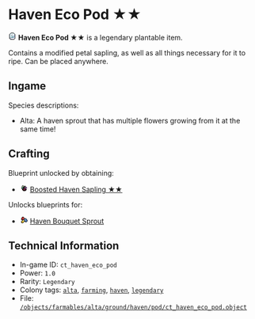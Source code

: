 # Haven Eco Pod ★★

<img src="https://raw.githubusercontent.com/Ceterai/Enternia/main/objects/farmables/alta/ground/haven/pod/icon.png" alt="Haven Eco Pod ★★ icon" loading="lazy" height=16px width="auto" /> **Haven Eco Pod ★★** is a legendary plantable item.

Contains a modified petal sapling, as well as all things necessary for it to ripe. Can be placed anywhere.

## Ingame

Species descriptions:

- Alta: A haven sprout that has multiple flowers growing from it at the same time!

## Crafting

Blueprint unlocked by obtaining:

- <img src="https://raw.githubusercontent.com/Ceterai/Enternia/main/objects/farmables/alta/ground/haven/boosted/icon.png" alt="Boosted Haven Sapling ★★ icon" loading="lazy" height=16px width="auto" /> [Boosted Haven Sapling ★★](https://ceterai.github.io/MyEnternia/Wiki/BoostedHavenSapling)

Unlocks blueprints for:

- <img src="https://raw.githubusercontent.com/Ceterai/Enternia/main/objects/farmables/alta/ground/haven/icon.png" alt="Haven Bouquet Sprout icon" loading="lazy" height=16px width="auto" /> [Haven Bouquet Sprout](https://ceterai.github.io/MyEnternia/Wiki/HavenBouquetSprout)

## Technical Information

- In-game ID: `ct_haven_eco_pod`
- Power: `1.0`
- Rarity: `Legendary`
- Colony tags: [`alta`](https://ceterai.github.io/MyEnternia/Wiki/Tags/Alta), [`farming`](https://ceterai.github.io/MyEnternia/Wiki/Tags/Farming), [`haven`](https://ceterai.github.io/MyEnternia/Wiki/Tags/Haven), [`legendary`](https://ceterai.github.io/MyEnternia/Wiki/Tags/Legendary)
- File: [`/objects/farmables/alta/ground/haven/pod/ct_haven_eco_pod.object`](https://github.com/Ceterai/Enternia/blob/main/objects/farmables/alta/ground/haven/pod/ct_haven_eco_pod.object)

